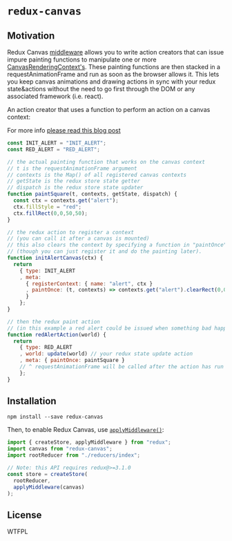 # `redux-canvas`

## Motivation

Redux Canvas [middleware](https://github.com/reactjs/redux/blob/master/docs/advanced/Middleware.md) allows you to write action creators that can issue impure painting functions to manipulate one or more [CanvasRenderingContext's](https://developer.mozilla.org/en-US/docs/Web/API/CanvasRenderingContext2D).
These painting functions are then stacked in a requestAnimationFrame and run as soon as the browser allows it. This lets you keep canvas animations and drawing actions in sync with your redux state&actions without the need to go first through the DOM or any associated framework (i.e. react).

An action creator that uses a function to perform an action on a canvas context:

For more info [please read this blog post](http://www.hugodaniel.pt/posts/2016-06-17-react-redux-canvas.html)

```js
const INIT_ALERT = "INIT_ALERT";
const RED_ALERT = "RED_ALERT";

// the actual painting function that works on the canvas context
// t is the requestAnimationFrame argument
// contexts is the Map() of all registered canvas contexts
// getState is the redux store state getter
// dispatch is the redux store state updater
function paintSquare(t, contexts, getState, dispatch) {
  const ctx = contexts.get("alert");
  ctx.fillStyle = "red";
  ctx.fillRect(0,0,50,50);
}

// the redux action to register a context 
// (you can call it after a canvas is mounted)
// this also clears the context by specifying a function in "paintOnce" 
// (though you can just register it and do the painting later).
function initAlertCanvas(ctx) {
  return
    { type: INIT_ALERT
    , meta: 
      { registerContext: { name: "alert", ctx }
      , paintOnce: (t, contexts) => contexts.get("alert").clearRect(0,0,800,600)
      }
    };
}

// then the redux paint action
// (in this example a red alert could be issued when something bad happens)
function redAlertAction(world) {
  return 
    { type: RED_ALERT
    , world: update(world) // your redux state update action
    , meta: { paintOnce: paintSquare }
    // ^ requestAnimationFrame will be called after the action has run
    };
}
```

## Installation

```
npm install --save redux-canvas
```

Then, to enable Redux Canvas, use [`applyMiddleware()`](http://redux.js.org/docs/api/applyMiddleware.html):

```js
import { createStore, applyMiddleware } from "redux";
import canvas from "redux-canvas";
import rootReducer from "./reducers/index";

// Note: this API requires redux@>=3.1.0
const store = createStore(
  rootReducer,
  applyMiddleware(canvas)
);
```


## License

WTFPL

